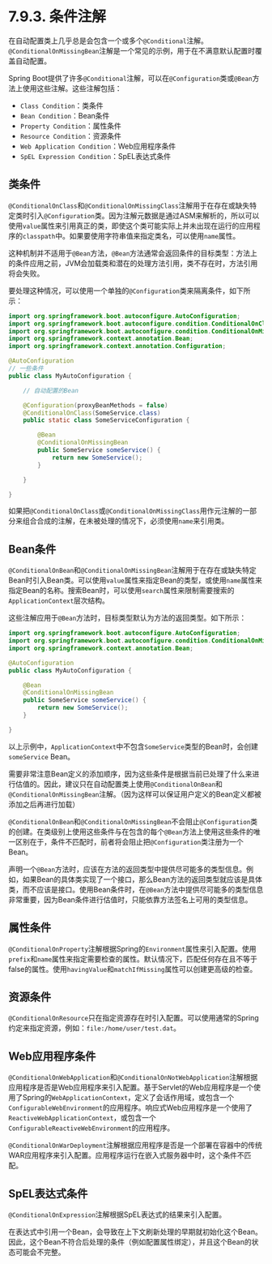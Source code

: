 # 7.9.3. 条件注解

在自动配置类上几乎总是会包含一个或多个`@Conditional`注解。`@ConditionalOnMissingBean`注解是一个常见的示例，用于在不满意默认配置时覆盖自动配置。

Spring Boot提供了许多`@Conditional`注解，可以在`@Configuration`类或`@Bean`方法上使用这些注解。这些注解包括：
+ `Class Condition`：类条件
+ `Bean Condition`：Bean条件
+ `Property Condition`：属性条件
+ `Resource Condition`：资源条件
+ `Web Application Condition`：Web应用程序条件
+ `SpEL Expression Condition`：SpEL表达式条件

## 类条件

`@ConditionalOnClass`和`@ConditionalOnMissingClass`注解用于在存在或缺失特定类时引入`@Configuration`类。因为注解元数据是通过ASM来解析的，所以可以使用`value`属性来引用真正的类，即使这个类可能实际上并未出现在运行的应用程序的`classpath`中。如果要使用字符串值来指定类名，可以使用`name`属性。

这种机制并不适用于`@Bean`方法，`@Bean`方法通常会返回条件的目标类型：方法上的条件应用之前，JVM会加载类和潜在的处理方法引用，类不存在时，方法引用将会失败。

要处理这种情况，可以使用一个单独的`@Configuration`类来隔离条件，如下所示：

```java
import org.springframework.boot.autoconfigure.AutoConfiguration;
import org.springframework.boot.autoconfigure.condition.ConditionalOnClass;
import org.springframework.boot.autoconfigure.condition.ConditionalOnMissingBean;
import org.springframework.context.annotation.Bean;
import org.springframework.context.annotation.Configuration;

@AutoConfiguration
// 一些条件
public class MyAutoConfiguration {

    // 自动配置的Bean

    @Configuration(proxyBeanMethods = false)
    @ConditionalOnClass(SomeService.class)
    public static class SomeServiceConfiguration {

        @Bean
        @ConditionalOnMissingBean
        public SomeService someService() {
            return new SomeService();
        }

    }

}
```

<univ-note type="tip">

如果把`@ConditionalOnClass`或`@ConditionalOnMissingClass`用作元注解的一部分来组合合成的注解，在未被处理的情况下，必须使用`name`来引用类。

</univ-note>

## Bean条件

`@ConditionalOnBean`和`@ConditionalOnMissingBean`注解用于在存在或缺失特定Bean时引入Bean类。可以使用`value`属性来指定Bean的类型，或使用`name`属性来指定Bean的名称。搜索Bean时，可以使用`search`属性来限制需要搜索的`ApplicationContext`层次结构。

这些注解应用于`@Bean`方法时，目标类型默认为方法的返回类型。如下所示：

```java
import org.springframework.boot.autoconfigure.AutoConfiguration;
import org.springframework.boot.autoconfigure.condition.ConditionalOnMissingBean;
import org.springframework.context.annotation.Bean;

@AutoConfiguration
public class MyAutoConfiguration {

    @Bean
    @ConditionalOnMissingBean
    public SomeService someService() {
        return new SomeService();
    }

}
```

以上示例中，`ApplicationContext`中不包含`SomeService`类型的Bean时，会创建`someService` Bean。

<univ-note type="tip">

需要非常注意Bean定义的添加顺序，因为这些条件是根据当前已处理了什么来进行估值的。因此，建议只在自动配置类上使用`@ConditionalOnBean`和`@ConditionalOnMissingBean`注解。（因为这样可以保证用户定义的Bean定义都被添加之后再进行加载）

</univ-note>

<univ-note type="note">

`@ConditionalOnBean`和`@ConditionalOnMissingBean`不会阻止`@Configuration`类的创建。在类级别上使用这些条件与在包含的每个`@Bean`方法上使用这些条件的唯一区别在于，条件不匹配时，前者将会阻止把`@Configuration`类注册为一个Bean。

</univ-note>

<univ-note type="tip">

声明一个`@Bean`方法时，应该在方法的返回类型中提供尽可能多的类型信息。例如，如果Bean的具体类实现了一个接口，那么Bean方法的返回类型就应该是具体类，而不应该是接口。使用Bean条件时，在`@Bean`方法中提供尽可能多的类型信息非常重要，因为Bean条件进行估值时，只能依靠方法签名上可用的类型信息。

</univ-note>

## 属性条件

`@ConditionalOnProperty`注解根据Spring的`Environment`属性来引入配置。使用`prefix`和`name`属性来指定需要检查的属性。默认情况下，匹配任何存在且不等于false的属性。使用`havingValue`和`matchIfMissing`属性可以创建更高级的检查。

## 资源条件

`@ConditionalOnResource`只在指定资源存在时引入配置。可以使用通常的Spring约定来指定资源，例如：`file:/home/user/test.dat`。

## Web应用程序条件

`@ConditionalOnWebApplication`和`@ConditionalOnNotWebApplication`注解根据应用程序是否是Web应用程序来引入配置。基于Servlet的Web应用程序是一个使用了Spring的`WebApplicationContext`，定义了会话作用域，或包含一个`ConfigurableWebEnvironment`的应用程序。响应式Web应用程序是一个使用了`ReactiveWebApplicationContext`，或包含一个`ConfigurableReactiveWebEnvironment`的应用程序。

`@ConditionalOnWarDeployment`注解根据应用程序是否是一个部署在容器中的传统WAR应用程序来引入配置。应用程序运行在嵌入式服务器中时，这个条件不匹配。

## SpEL表达式条件

`@ConditionalOnExpression`注解根据SpEL表达式的结果来引入配置。

<univ-note type="note">

在表达式中引用一个Bean，会导致在上下文刷新处理的早期就初始化这个Bean。因此，这个Bean不符合后处理的条件（例如配置属性绑定），并且这个Bean的状态可能会不完整。

</univ-note>
